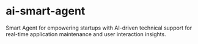 # ai-smart-agent
Smart Agent for empowering startups with AI-driven technical support for real-time application maintenance and user interaction insights.
